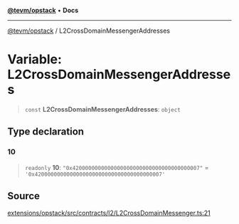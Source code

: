 [**@tevm/opstack**](../README.md) • **Docs**

***

[@tevm/opstack](../globals.md) / L2CrossDomainMessengerAddresses

# Variable: L2CrossDomainMessengerAddresses

> `const` **L2CrossDomainMessengerAddresses**: `object`

## Type declaration

### 10

> `readonly` **10**: `"0x4200000000000000000000000000000000000007"` = `'0x4200000000000000000000000000000000000007'`

## Source

[extensions/opstack/src/contracts/l2/L2CrossDomainMessenger.ts:21](https://github.com/evmts/tevm-monorepo/blob/main/extensions/opstack/src/contracts/l2/L2CrossDomainMessenger.ts#L21)
